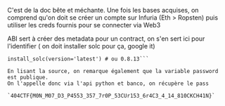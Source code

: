 C'est de la doc bête et méchante. Une fois les bases acquises, on comprend qu'on doit se créer un compte sur Infuria (Eth > Ropsten) puis utiliser les creds fournis pour se connecter via Web3

ABI sert à créer des metadata pour un contract, on s'en sert ici pour l'identifier
( on doit installer solc pour ça, google it)
```from solcx import install_solc
install_solc(version='latest') # ou 0.8.13```

En lisant la source, on remarque également que la variable password est publique.
On l'appelle donc via l'api python et banco, on récupère le pass

`404CTF{M0N_M07_D3_P4553_357_7r0P_53CUr153_6r4C3_4_14_810CKCH41N}`
